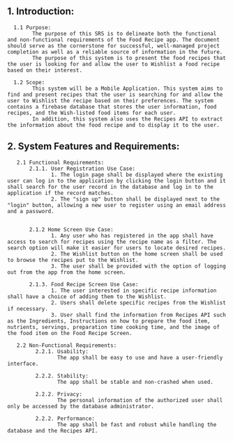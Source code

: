 ## 1. Introduction:

      1.1 Purpose:
            The purpose of this SRS is to delineate both the functional and non-functional requirements of the Food Recipe app. The document should serve as the cornerstone for successful, well-managed project completion as well as a reliable source of information in the future.
            The purpose of this system is to present the food recipes that the user is looking for and allow the user to Wishlist a food recipe based on their interest.

      1.2 Scope:
            This system will be a Mobile Application. This system aims to find and present recipes that the user is searching for and allow the user to Wishlist the recipe based on their preferences. The system contains a firebase database that stores the user information, food recipes, and the Wish-listed food items for each user. 
            In addition, this system also uses the Recipes API to extract the information about the food recipe and to display it to the user. 


## 2. System Features and Requirements:

       2.1 Functional Requirements:
           2.1.1. User Registration Use Case:
                  1. The login page shall be displayed where the existing user can log in to the application by clicking the login button and it shall search for the user record in the database and log in to the application if the record matches.
                  2. The "sign up" button shall be displayed next to the "login" button, allowing a new user to register using an email address and a password.
  

           2.1.2 Home Screen Use Case:
                  1. Any user who has registered in the app shall have access to search for recipes using the recipe name as a filter. The search option will make it easier for users to locate desired recipes.
                  2. The Wishlist button on the home screen shall be used to browse the recipes put to the Wishlist.
                  3. The user shall be provided with the option of logging out from the app from the home screen.

           2.1.3. Food Recipe Screen Use Case:
                  1. The user interested in specific recipe information shall have a choice of adding them to the Wishlist.
                  2. Users shall delete specific recipes from the Wishlist if necessary.
                  3. User shall find the information from Recipes API such as the Ingredients, Instructions on how to prepare the food item, nutrients, servings, preparation time cooking time, and the image of the food item on the Food Recipe Screen.

       2.2 Non-Functional Requirements:
             2.2.1. Usability:
                    The app shall be easy to use and have a user-friendly interface.

             2.2.2. Stability:
                    The app shall be stable and non-crashed when used.

             2.2.2. Privacy:
                    The personal information of the authorized user shall only be accessed by the database administrator.

             2.2.2. Performance:
                    The app shall be fast and robust while handling the database and the Recipes API.
